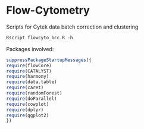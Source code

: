 # Flow-Cytometry
Scripts for Cytek data batch correction and clustering
``` r
Rscript flowcyto_bcc.R -h
```
Packages involved: 
``` r
suppressPackageStartupMessages({
require(flowCore)
require(CATALYST)
require(harmony)
require(data.table)
require(caret)
require(randomForest)
require(doParallel)
require(cowplot)
require(dplyr)
require(ggplot2)
})
```
